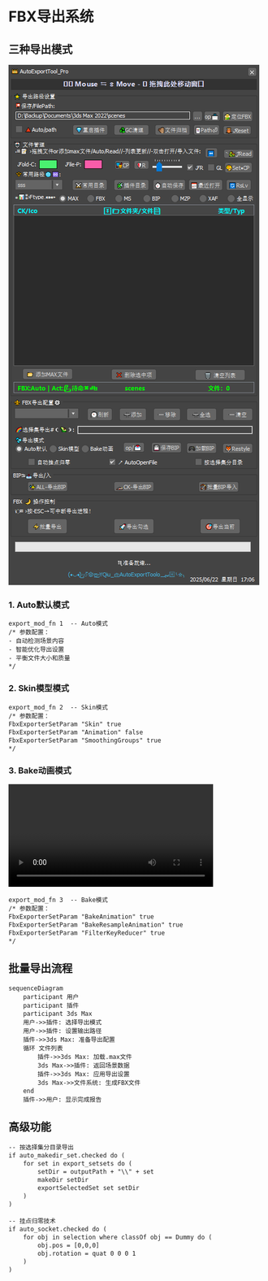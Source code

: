 # FBX导出系统

## 三种导出模式
![导出模式对比](../images/export_modes.png)

### 1. Auto默认模式
```maxscript
export_mod_fn 1  -- Auto模式
/* 参数配置：
- 自动检测场景内容
- 智能优化导出设置
- 平衡文件大小和质量
*/
```

### 2. Skin模型模式
```maxscript
export_mod_fn 2  -- Skin模式
/* 参数配置：
FbxExporterSetParam "Skin" true
FbxExporterSetParam "Animation" false
FbxExporterSetParam "SmoothingGroups" true
*/
```

### 3. Bake动画模式
<video controls width="80%">
  <source src="../videos/bake_export.mp4" type="video/mp4">
  您的浏览器不支持视频标签
</video>

```maxscript
export_mod_fn 3  -- Bake模式
/* 参数配置：
FbxExporterSetParam "BakeAnimation" true
FbxExporterSetParam "BakeResampleAnimation" true
FbxExporterSetParam "FilterKeyReducer" true
*/
```

## 批量导出流程
```mermaid
sequenceDiagram
    participant 用户
    participant 插件
    participant 3ds Max
    用户->>插件: 选择导出模式
    用户->>插件: 设置输出路径
    插件->>3ds Max: 准备导出配置
    循环 文件列表
        插件->>3ds Max: 加载.max文件
        3ds Max->>插件: 返回场景数据
        插件->>3ds Max: 应用导出设置
        3ds Max->>文件系统: 生成FBX文件
    end
    插件->>用户: 显示完成报告
```

## 高级功能
```maxscript
-- 按选择集分目录导出
if auto_makedir_set.checked do (
    for set in export_setsets do (
        setDir = outputPath + "\\" + set
        makeDir setDir
        exportSelectedSet set setDir
    )
)

-- 挂点归零技术
if auto_socket.checked do (
    for obj in selection where classOf obj == Dummy do (
        obj.pos = [0,0,0]
        obj.rotation = quat 0 0 0 1
    )
)
```

